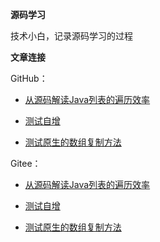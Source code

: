 **源码学习**

技术小白，记录源码学习的过程

**文章连接**

GitHub：

* [从源码解读Java列表的遍历效率](https://github.com/zjhpure/sourceStudy/tree/master/src/main/java/org/pure/sourceStudy/listForeach/title.md)

* [测试自增](https://github.com/zjhpure/sourceStudy/tree/master/src/main/java/org/pure/sourceStudy/autoAdd/title.md)

* [测试原生的数组复制方法](https://github.com/zjhpure/sourceStudy/tree/master/src/main/java/org/pure/sourceStudy/arrayCopy/title.md)

Gitee：

* [从源码解读Java列表的遍历效率](https://gitee.com/zjhpure/source-study/tree/master/src/main/java/org/pure/sourceStudy/listForeach/title.md)

* [测试自增](https://gitee.com/zjhpure/source-study/tree/master/src/main/java/org/pure/sourceStudy/autoAdd/title.md)

* [测试原生的数组复制方法](https://gitee.com/zjhpure/source-study/tree/master/src/main/java/org/pure/sourceStudy/arrayCopy/title.md)

